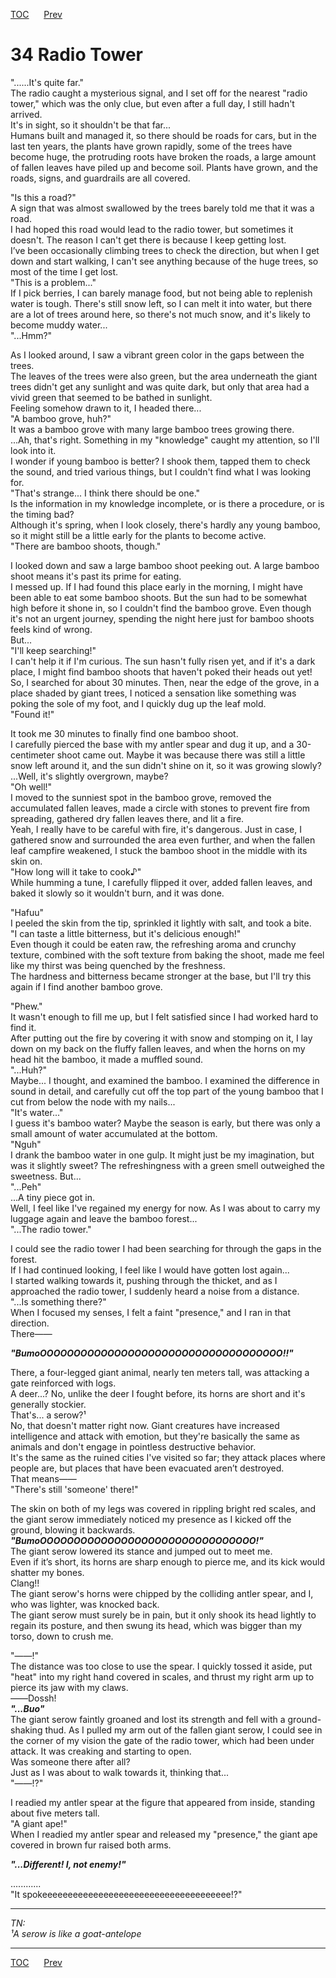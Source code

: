 [TOC](../readme.md)&nbsp;&nbsp;&nbsp;&nbsp;&nbsp;&nbsp;[Prev](section_0004.md)&nbsp;&nbsp;&nbsp;&nbsp;&nbsp;&nbsp;



# 34 Radio Tower

"......It's quite far."  
The radio caught a mysterious signal, and I set off for the nearest
"radio tower," which was the only clue, but even after a full day, I
still hadn't arrived.  
It's in sight, so it shouldn't be that far...  
Humans built and managed it, so there should be roads for cars, but in
the last ten years, the plants have grown rapidly, some of the trees
have become huge, the protruding roots have broken the roads, a large
amount of fallen leaves have piled up and become soil. Plants have
grown, and the roads, signs, and guardrails are all covered.  
  
"Is this a road?"  
A sign that was almost swallowed by the trees barely told me that it was
a road.  
I had hoped this road would lead to the radio tower, but sometimes it
doesn't. The reason I can't get there is because I keep getting lost.  
I’ve been occasionally climbing trees to check the direction, but when I
get down and start walking, I can't see anything because of the huge
trees, so most of the time I get lost.  
"This is a problem..."  
If I pick berries, I can barely manage food, but not being able to
replenish water is tough. There's still snow left, so I can melt it into
water, but there are a lot of trees around here, so there's not much
snow, and it's likely to become muddy water...  
"...Hmm?"  
  
As I looked around, I saw a vibrant green color in the gaps between the
trees.  
The leaves of the trees were also green, but the area underneath the
giant trees didn't get any sunlight and was quite dark, but only that
area had a vivid green that seemed to be bathed in sunlight.  
Feeling somehow drawn to it, I headed there...  
"A bamboo grove, huh?"  
It was a bamboo grove with many large bamboo trees growing there.  
...Ah, that's right. Something in my "knowledge" caught my attention, so
I'll look into it.  
I wonder if young bamboo is better? I shook them, tapped them to check
the sound, and tried various things, but I couldn't find what I was
looking for.  
"That's strange... I think there should be one."  
Is the information in my knowledge incomplete, or is there a procedure,
or is the timing bad?  
Although it's spring, when I look closely, there's hardly any young
bamboo, so it might still be a little early for the plants to become
active.  
"There are bamboo shoots, though."  
  
I looked down and saw a large bamboo shoot peeking out. A large bamboo
shoot means it's past its prime for eating.  
I messed up. If I had found this place early in the morning, I might
have been able to eat some bamboo shoots. But the sun had to be somewhat
high before it shone in, so I couldn't find the bamboo grove. Even
though it's not an urgent journey, spending the night here just for
bamboo shoots feels kind of wrong.  
But...  
"I'll keep searching!"  
I can't help it if I'm curious. The sun hasn't fully risen yet, and if
it's a dark place, I might find bamboo shoots that haven't poked their
heads out yet!  
So, I searched for about 30 minutes. Then, near the edge of the grove,
in a place shaded by giant trees, I noticed a sensation like something
was poking the sole of my foot, and I quickly dug up the leaf mold.  
"Found it!"  
  
It took me 30 minutes to finally find one bamboo shoot.  
I carefully pierced the base with my antler spear and dug it up, and a
30-centimeter shoot came out. Maybe it was because there was still a
little snow left around it, and the sun didn't shine on it, so it was
growing slowly?  
...Well, it's slightly overgrown, maybe?  
"Oh well!"  
I moved to the sunniest spot in the bamboo grove, removed the
accumulated fallen leaves, made a circle with stones to prevent fire
from spreading, gathered dry fallen leaves there, and lit a fire.  
Yeah, I really have to be careful with fire, it's dangerous. Just in
case, I gathered snow and surrounded the area even further, and when the
fallen leaf campfire weakened, I stuck the bamboo shoot in the middle
with its skin on.  
"How long will it take to cook♪"  
While humming a tune, I carefully flipped it over, added fallen leaves,
and baked it slowly so it wouldn't burn, and it was done.  
  
"Hafuu"  
I peeled the skin from the tip, sprinkled it lightly with salt, and took
a bite.  
"I can taste a little bitterness, but it's delicious enough!"  
Even though it could be eaten raw, the refreshing aroma and crunchy
texture, combined with the soft texture from baking the shoot, made me
feel like my thirst was being quenched by the freshness.  
The hardness and bitterness became stronger at the base, but I'll try
this again if I find another bamboo grove.  
  
"Phew."  
It wasn't enough to fill me up, but I felt satisfied since I had worked
hard to find it.  
After putting out the fire by covering it with snow and stomping on it,
I lay down on my back on the fluffy fallen leaves, and when the horns on
my head hit the bamboo, it made a muffled sound.  
"...Huh?"  
Maybe... I thought, and examined the bamboo. I examined the difference
in sound in detail, and carefully cut off the top part of the young
bamboo that I cut from below the node with my nails...  
"It's water..."  
I guess it's bamboo water? Maybe the season is early, but there was only
a small amount of water accumulated at the bottom.  
"Nguh"  
I drank the bamboo water in one gulp. It might just be my imagination,
but was it slightly sweet? The refreshingness with a green smell
outweighed the sweetness. But...  
"...Peh"  
...A tiny piece got in.  
Well, I feel like I've regained my energy for now. As I was about to
carry my luggage again and leave the bamboo forest...  
"...The radio tower."  
  
I could see the radio tower I had been searching for through the gaps in
the forest.  
If I had continued looking, I feel like I would have gotten lost
again...  
I started walking towards it, pushing through the thicket, and as I
approached the radio tower, I suddenly heard a noise from a distance.  
"...Is something there?"  
When I focused my senses, I felt a faint "presence," and I ran in that
direction.  
There――  
  
***"BumoOOOOOOOOOOOOOOOOOOOOOOOOOOOOOOOOOOOO!!"***  
  
There, a four-legged giant animal, nearly ten meters tall, was attacking
a gate reinforced with logs.  
A deer...? No, unlike the deer I fought before, its horns are short and
it's generally stockier.  
That's... a serow?¹  
No, that doesn't matter right now. Giant creatures have increased
intelligence and attack with emotion, but they're basically the same as
animals and don't engage in pointless destructive behavior.  
It's the same as the ruined cities I've visited so far; they attack
places where people are, but places that have been evacuated aren’t
destroyed.  
That means――  
"There's still 'someone' there!"  
  
The skin on both of my legs was covered in rippling bright red scales,
and the giant serow immediately noticed my presence as I kicked off the
ground, blowing it backwards.  
***"BumoOOOOOOOOOOOOOOOOOOOOOOOOOOOOOOOO!"***  
The giant serow lowered its stance and jumped out to meet me.  
Even if it’s short, its horns are sharp enough to pierce me, and its
kick would shatter my bones.  
Clang!!  
The giant serow's horns were chipped by the colliding antler spear, and
I, who was lighter, was knocked back.  
The giant serow must surely be in pain, but it only shook its head
lightly to regain its posture, and then swung its head, which was bigger
than my torso, down to crush me.  
  
"――!"  
The distance was too close to use the spear. I quickly tossed it aside,
put "heat" into my right hand covered in scales, and thrust my right arm
up to pierce its jaw with my claws.  
――Dossh!  
***"...Buo"***  
The giant serow faintly groaned and lost its strength and fell with a
ground-shaking thud. As I pulled my arm out of the fallen giant serow, I
could see in the corner of my vision the gate of the radio tower, which
had been under attack. It was creaking and starting to open.  
Was someone there after all?  
Just as I was about to walk towards it, thinking that...  
"――!?"  
  
I readied my antler spear at the figure that appeared from inside,
standing about five meters tall.  
"A giant ape!"  
When I readied my antler spear and released my "presence," the giant ape
covered in brown fur raised both arms.  
  
***"...Different! I, not enemy!"***  
  
............  
"It spokeeeeeeeeeeeeeeeeeeeeeeeeeeeeeeeeeeeee!?"  
  
  

------------------------------------------------------------------------

*TN:  
¹A serow is like a goat-antelope*  
  


---
[TOC](../readme.md)&nbsp;&nbsp;&nbsp;&nbsp;&nbsp;&nbsp;[Prev](section_0004.md)&nbsp;&nbsp;&nbsp;&nbsp;&nbsp;&nbsp;

